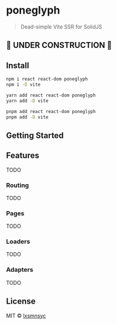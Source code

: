 # poneglyph

> Dead-simple Vite SSR for SolidJS

## 🚧 UNDER CONSTRUCTION 🚧

## Install

```bash
npm i react react-dom poneglyph
npm i -D vite
```

```bash
yarn add react react-dom poneglyph
yarn add -D vite
```

```bash
pnpm add react react-dom poneglyph
pnpm add -D vite
```

## Getting Started

## Features

TODO

### Routing

TODO

### Pages

TODO

### Loaders

TODO

### Adapters

TODO

## License

MIT © [lxsmnsyc](https://github.com/lxsmnsyc)
